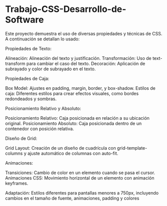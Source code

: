 # Trabajo-CSS-Desarrollo-de-Software
Este proyecto demuestra el uso de diversas propiedades y técnicas de CSS. A continuación se detallan lo usado:

Propiedades de Texto:

Alineación: Alineación del texto y justificación.
Transformación: Uso de text-transform para cambiar el caso del texto.
Decoración: Aplicación de subrayado y color de subrayado en el texto.

Propiedades de Caja:

Box Model: Ajustes en padding, margin, border, y box-shadow.
Estilos de caja: Diferentes estilos para crear efectos visuales, como bordes redondeados y sombras.

Posicionamiento Relativo y Absoluto:

Posicionamiento Relativo: Caja posicionada en relación a su ubicación original.
Posicionamiento Absoluto: Caja posicionada dentro de un contenedor con posición relativa.

Diseño de Grid:

Grid Layout: Creación de un diseño de cuadrícula con grid-template-columns y ajuste automático de columnas con auto-fit.

Animaciones:

Transiciones: Cambio de color en un elemento cuando se pasa el cursor.
Animaciones CSS: Movimiento horizontal de un elemento con animación keyframes.

Adaptación:
 Estilos diferentes para pantallas menores a 750px, incluyendo cambios en el tamaño de fuente, animaciones, padding y colores
